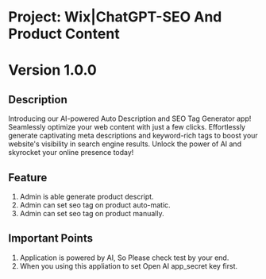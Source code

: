 # Project: Wix|ChatGPT-SEO And Product Content

# Version 1.0.0

## Description
Introducing our AI-powered Auto Description and SEO Tag Generator app! Seamlessly optimize your web content with just a few clicks. Effortlessly generate captivating meta descriptions and keyword-rich tags to boost your website's visibility in search engine results. Unlock the power of AI and skyrocket your online presence today!

## Feature
1. Admin is able generate product descript.
2. Admin can set seo tag on product auto-matic.
3. Admin can set seo tag on product manually.

## Important Points
1. Application is powered by AI, So Please check test by your end.
2. When you using this appliation to set Open AI app_secret key first.